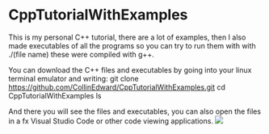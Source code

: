 # CppTutorialWithExamples
This is my personal C++ tutorial, there are a lot of examples, then I also made executables of all the programs so you can try to run them with with ./(file name) these were compiled with g++.

You can download the C++ files and executables by going into your linux terminal emulator and writing:
git clone https://github.com/CollinEdward/CppTutorialWithExamples.git
cd CppTutorialWithExamples
ls

And there you will see the files and executables, you can also open the files in a fx Visual Studio Code or other code viewing applications.
![](https://github.com/user/aa1_preview.png)
